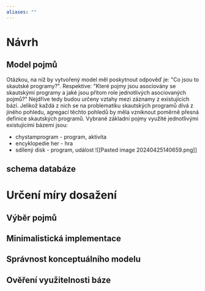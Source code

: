 ```yaml
---
aliases: ""
---
```


# Návrh
## Model pojmů
Otázkou, na níž by vytvořený model měl poskytnout odpověď je: "Co jsou to skautské programy?". Respektive: "Které pojmy jsou asociovány se skautskými programy a jaké jsou přitom role jednotlivých asociovaných pojmů?"
Nejdříve tedy budou určeny vztahy mezi záznamy z existujících bází. Jelikož každá z nich se na problematiku skautských programů dívá z jiného pohledu, agregací těchto pohledů by měla vzniknout poměrně přesná definice skautských programů. Vybrané základní pojmy využité jednotlivými existujícími bázemi jsou:
- chystamprogram - program, aktivita
- encyklopedie her - hra
- sdílený disk - program, událost
![[Pasted image 20240425140659.png]]







## schema databáze


# Určení míry dosažení
## Výběr pojmů
## Minimalistická implementace

## Správnost konceptuálního modelu

## Ověření využitelnosti báze



